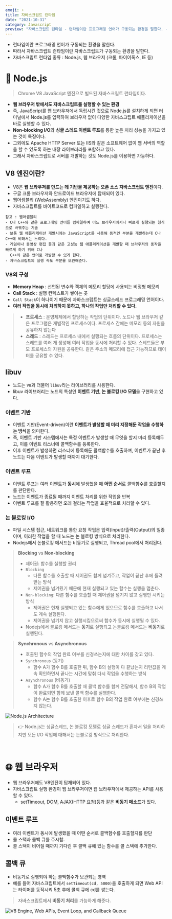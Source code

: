 ```yaml
---
emoji: ⚡️
title: 자바스크립트 런타임
date: "2021-10-31"
category: Javascript
preview: "자바스크립트 런타임 - 런타임이란 프로그래밍 언어가 구동되는 환경을 말한다. - 따라서 자바스크립트 런타임이란 자바스크립트가 구동되는 환경을 말한다. - 자바스크립트 런타임 종류 : 웹 브라우저 (크롬, 파이어폭스, IE 등), Node.js 💚 Node.js Chrome V8 JavaScript 엔진으로 빌드된 자바스크립트 런타임이다. - 웹 브라우저 밖에서도 자바스크립트를 실행할 수 있는 환경 - 즉, JavaScript 를 웹 브라우저에서 독립시킨 것으로 Node.js를 설치하게 되면 터미널에서 Node.js를 입력하여 브라우저 없이 다양한 자바스크립트 애플리케이션을 바로 실행할 수 있다. - Non-blocking I/O와 싱글 스레드 이벤트 루프를 통한 높은 처리 성능을 가지고 있는 것이 특징이다. - 그외에도 Apache HTTP Server 또는 IIS와 같은 소프트웨어 없이 웹 서버의 역할을 할 수 있도록 하는 내장 라이브러리를 포함하고 있다. - 그래서 자바스크립트로 서버를 개발하는 것도 Node.js를 이용하면 가능하다."
---
```


- 런타임이란 프로그래밍 언어가 구동되는 환경을 말한다.
- 따라서 자바스크립트 런타임이란 자바스크립트가 구동되는 환경을 말한다.
- 자바스크립트 런타임 종류 : Node.js, 웹 브라우저 (크롬, 파이어폭스, IE 등)

# 💚 Node.js

> Chrome V8 JavaScript 엔진으로 빌드된 자바스크립트 런타임이다.

- **웹 브라우저 밖에서도 자바스크립트를 실행할 수 있는 환경**
- 즉, JavaScript를 웹 브라우저에서 독립시킨 것으로 Node.js를 설치하게 되면 터미널에서 Node.js를 입력하여 브라우저 없이 다양한 자바스크립트 애플리케이션을 바로 실행할 수 있다.
- **Non-blocking I/O**와 **싱글 스레드 이벤트 루프**를 통한 높은 처리 성능을 가지고 있는 것이 특징이다.
- 그외에도 Apache HTTP Server 또는 IIS와 같은 소프트웨어 없이 웹 서버의 역할을 할 수 있도록 하는 내장 라이브러리를 포함하고 있다.
- 그래서 자바스크립트로 서버를 개발하는 것도 Node.js를 이용하면 가능하다.

## V8 엔진이란?

- V8은 **웹 브라우저를 만드는 데 기반을 제공하는 오픈 소스 자바스크립트 엔진**이다.
- 구글 크롬 브라우저와 안드로이드 브라우저에 탑재되어 있다.
- 웹어셈블리 (WebAssembly) 엔진이기도 하다.
- 자바스크립트를 바이트코드로 컴파일하고 실행한다.

```
참고 : 웹어셈블리
- C나 C++와 같은 프로그래밍 언어를 컴파일하여 어느 브라우저에서나 빠르게 실행되는 형식으로 바꿔주는 기술
- 보통 웹 애플리케이션 개발시에는 JavaScript를 사용해 동적인 부분을 개발하는데 C나 C++에 비해서는 느리다.
- 게임이나 동영상 편집 등과 같은 고성능 웹 애플리케이션을 개발할 때 브라우저의 동작을 빠르게 하기 위해 C나
  C++와 같은 언어로 개발할 수 있게 한다.
- 자바스크립트의 실행 속도 부분을 보완해준다.
```

### V8의 구성

- **Memory Heap** : 선언된 변수와 객체의 메모리 할당에 사용되는 비정형 메모리
- **Call Stack** : 실행 컨텍스트가 쌓이는 곳
- `Call Stack`이 하나이기 때문에 자바스크립트는 싱글스레드 프로그래밍 언어이다.
- **여러 작업을 동시에 처리하지 못하고, 하나의 작업만 처리할 수 있다.**

> - **프로세스** : 운영체제에서 할당하는 작업의 단위이다. 노드나 웹 브라우저 같은 프로그램은 개별적인 프로세스이다. 프로세스 간에는 메모리 등의 자원을 공유하지 않는다
> - **스레드** : 스레드는 프로세스 내에서 실행되는 흐름의 단위이다. 프로세스는 스레드를 여러 개 생성해 여러 작업을 동시에 처리할 수 있다. 스레드들은 부모 프로세스의 자원을 공유한다. 같은 주소의 메모리에 접근 가능하므로 데이터를 공유할 수 있다.

## libuv

- 노드는 `V8`과 더불어 `libuv`라는 라이브러리를 사용한다.
- libuv 라이브러리는 노드의 특성인 **이벤트 기반, 논 블로킹 I/O 모델**을 구현하고 있다.

### 이벤트 기반

- 이벤트 기반(Event-driven)이란 **이벤트가 발생할 때 미리 지정해둔 작업을 수행하는 방식**을 의미한다.
- 즉, 이벤트 기반 시스템에서는 특정 이벤트가 발생할 때 무엇을 할지 미리 등록해두고, 이를 이벤트 리스너에 콜백함수를 등록한다.
- 이후 이벤트가 발생하면 리스너에 등록해둔 콜백함수를 호출하며, 이벤트가 끝난 후 노드는 다음 이벤트가 발생할 때까지 대기한다.

### 이벤트 루프

- 이벤트 루프는 여러 이벤트가 **동시**에 발생했을 때 **어떤 순서**로 콜백함수를 호출할지를 판단한다.
- 노드는 이벤트가 종료될 때까지 이벤트 처리를 위한 작업을 반복
- 이벤트 루프를 잘 활용하면 오래 걸리는 작업을 효율적으로 처리할 수 있다.

### 논 블로킹 I/O

- 파일 시스템 접근, 네트워크를 통한 요청 작업은 입력(Input)/출력(Output)의 일종이며, 이러한 작업을 할 때 노드는 논 블로킹 방식으로 처리한다.
- Nodejs에서 논블로킹 메서드는 비동기로 실행되고, Thread pool에서 처리된다.

> **Blocking** vs **Non-blocking**
>
> - 제어권: 함수를 실행할 권리
> - `Blocking`
>   - 다른 함수를 호출할 때 제어권도 함께 넘겨주고, 작업이 끝난 후에 돌려받는 방식
>   - 제어권을 넘겨줬기 때문에 현재 실행되고 있는 함수는 실행을 멈춘다.
> - `Non-blocking`: 다른 함수를 호출할 때 제어권을 넘기지 않고 실행만 시키는 방식
>   - 제어권은 현재 실행되고 있는 함수에게 있으므로 함수를 호출하고 나서도 계속 실행된다.
>   - 제어권을 넘기지 않고 실행시킴으로써 함수가 동시에 실행될 수 있다.
> - Nodejs에서 블로킹 메서드는 **동기**로 실행되고 논블로킹 메서드는 **비동기**로 실행된다.

> **Synchronous** vs **Asynchronous**
>
> - 호출된 함수의 작업 완료 여부를 신경쓰는지에 대한 차이를 갖고 있다.
> - `Synchronous` (동기)
>   - 함수 A가 함수 B를 호출한 뒤, 함수 B의 실행이 다 끝났는지 리턴값을 계속 확인하면서 끝나는 시간에 맞춰 다시 작업을 수행하는 방식
> - `Asynchronous` (비동기)
>   - 함수 A가 함수 B를 호출할 때 콜백 함수를 함께 전달해서, 함수 B의 작업이 완료되면 함께 보낸 콜백 함수를 실행한다.
>   - 함수 A는 함수 B를 호출한 이후로 함수 B의 작업 완료 여부에는 신경쓰지 않는다.

![Node.js Architecture](1.png)

> 👉 Node.js는 싱글스레드, 논 블로킹 모델로 싱글 스레드가 혼자서 일을 처리하지만 모든 I/O 작업에 대해서는 논블로킹 방식으로 처리한다.

<br/>

# 🌐 웹 브라우저

- 웹 브라우저에도 V8엔진이 탑재되어 있다.
- 자바스크립트 실행 환경이 웹 브라우저이면 웹 브라우저에서 제공하는 API를 사용할 수 있다.
  - setTimeout, DOM, AJAX(HTTP 요청)등과 같은 **비동기 메소드**가 있다.

## 이벤트 루프

- 여러 이벤트가 동시에 발생했을 때 어떤 순서로 콜백함수를 호출할지를 판단
- 콜 스택과 콜백 큐를 주시함.
- 콜 스택이 비어질 때까지 기다린 후 콜백 큐에 있는 함수를 콜 스택에 추가한다.

## 콜백 큐

- 비동기로 실행되야 하는 콜백함수가 보관되는 영역
- 예를 들어 자바스크립트에서 `setTimeout(cd, 5000)`을 호출하게 되면 Web API는 타이머를 동작시켜 5초 후에 콜백 큐에 cd를 쌓는다.

> 자바스크립트에서 **비동기 처리**를 가능하게 해준다.

![V8 Engine, Web APIs, Event Loop, and Callback Queue](2.png)
